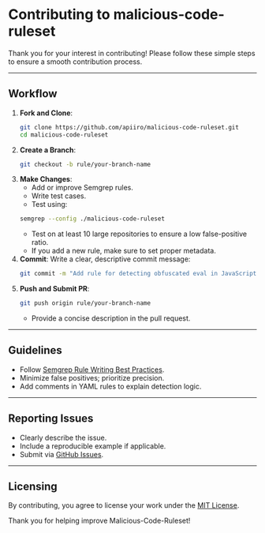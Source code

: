 # Contributing to malicious-code-ruleset

Thank you for your interest in contributing! Please follow these simple steps to ensure a smooth contribution process.

---

## Workflow
1. **Fork and Clone**:
    ```bash
    git clone https://github.com/apiiro/malicious-code-ruleset.git
    cd malicious-code-ruleset
    ```
2. **Create a Branch**:
    ```bash
    git checkout -b rule/your-branch-name
    ```
3. **Make Changes**:
    - Add or improve Semgrep rules.
    - Write test cases.
    - Test using:
     ```bash
     semgrep --config ./malicious-code-ruleset
     ```
    - Test on at least 10 large repositories to ensure a low false-positive ratio.
    - If you add a new rule, make sure to set proper metadata. 
4. **Commit**:
    Write a clear, descriptive commit message:
    ```bash
    git commit -m "Add rule for detecting obfuscated eval in JavaScript"
    ```
5. **Push and Submit PR**:
    ```bash
    git push origin rule/your-branch-name
    ```
    - Provide a concise description in the pull request.

---

## Guidelines
- Follow [Semgrep Rule Writing Best Practices](https://semgrep.dev/docs/writing-rules/).
- Minimize false positives; prioritize precision.
- Add comments in YAML rules to explain detection logic.

---

## Reporting Issues
- Clearly describe the issue.
- Include a reproducible example if applicable.
- Submit via [GitHub Issues](https://github.com/apiiro/malicious-code-ruleset/issues).

---

## Licensing
By contributing, you agree to license your work under the [MIT License](LICENSE).

Thank you for helping improve Malicious-Code-Ruleset!
